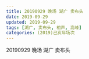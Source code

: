 ```yaml
---
title: 20190929 晚场 湖广 卖布头
date: 2019-09-29
updated: 2019-09-29
tags: [湖广, 卖布头, 相声, 高峰]
categories: (2019)己亥年场次
---
```

20190929 晚场 湖广 卖布头

